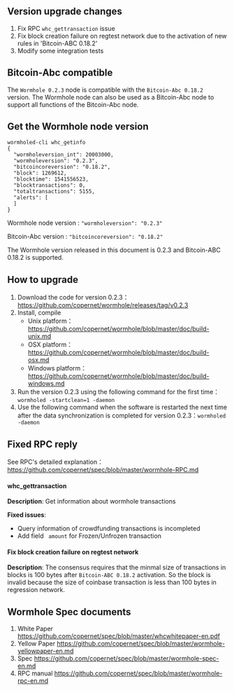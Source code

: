 ## Version upgrade changes

1. Fix RPC `whc_gettransaction` issue
2. Fix block creation failure on regtest network due to the activation of new rules in 'Bitcoin-ABC 0.18.2'
3. Modify some integration tests 



## Bitcoin-Abc compatible

The `Wormhole 0.2.3` node is compatible with the `Bitcoin-Abc 0.18.2` version. The Wormhole node can also be used as a Bitcoin-Abc node to support all functions of the Bitcoin-Abc node.



## Get the Wormhole node version

```
wormholed-cli whc_getinfo
{  
  "wormholeversion_int": 20003000,
  "wormholeversion": "0.2.3",
  "bitcoincoreversion": "0.18.2",
  "block": 1269612,
  "blocktime": 1541556523,
  "blocktransactions": 0,
  "totaltransactions": 5155,
  "alerts": [
  ]
}
```

Wormhole node version : `"wormholeversion": "0.2.3"`

Bitcoin-Abc version : `"bitcoincoreversion": "0.18.2"`

The Wormhole version released in this document is 0.2.3 and Bitcoin-ABC 0.18.2 is supported.



## How to upgrade

1. Download the code for version 0.2.3：https://github.com/copernet/wormhole/releases/tag/v0.2.3
2. Install, compile
   - Unix platform：https://github.com/copernet/wormhole/blob/master/doc/build-unix.md
   - OSX platform：https://github.com/copernet/wormhole/blob/master/doc/build-osx.md
   - Windows platform：https://github.com/copernet/wormhole/blob/master/doc/build-windows.md
3. Run the version 0.2.3 using the following command for the first time：`wormholed -startclean=1 -daemon`
4. Use the following command when the software is restarted the next time after the data synchronization is completed for version 0.2.3：`wormholed -daemon`

### 

## Fixed RPC reply

See RPC's detailed explanation：https://github.com/copernet/spec/blob/master/wormhole-RPC.md



#### whc_gettransaction

**Description**: Get information about wormhole transactions

**Fixed issues**:

* Query information of crowdfunding transactions is incompleted
* Add field ` amount` for Frozen/Unfrozen transaction



#### Fix block creation failure on regtest network

**Description**: The consensus requires that the minmal size of transactions in blocks is 100 bytes after `Bitcoin-ABC 0.18.2` activation.  So the block is invalid because the size of coinbase transaction is less than 100 bytes in regression network.



## Wormhole Spec documents

1. White Paper     https://github.com/copernet/spec/blob/master/whcwhitepaper-en.pdf
2. Yellow Paper     https://github.com/copernet/spec/blob/master/wormhole-yellowpaper-en.md
3. Spec       https://github.com/copernet/spec/blob/master/wormhole-spec-en.md
4. RPC manual    https://github.com/copernet/spec/blob/master/wormhole-rpc-en.md



##  